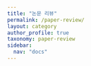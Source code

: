 ```yaml
---
title: "논문 리뷰"
permalink: /paper-review/
layout: category
author_profile: true
taxonomy: paper-review
sidebar:
  nav: "docs"
---
```

